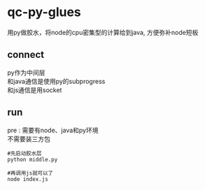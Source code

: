 # qc-py-glues
用py做胶水，将node的cpu密集型的计算给到java, 方便弥补node短板

## connect
py作为中间层     
和java通信是使用py的subprogress   
和js通信是用socket

## run
pre : 需要有node、java和py环境   
不需要装三方包
```
#先启动胶水层
python middle.py

#再调用js就可以了
node index.js

```

